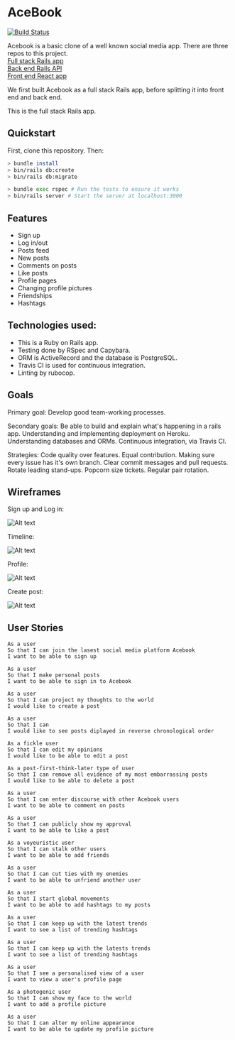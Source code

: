 # AceBook

[![Build Status](https://travis-ci.org/andrewwood2/acebook-gazelle.svg?branch=master)](https://travis-ci.org/andrewwood2/acebook-gazelle)

Acebook is a basic clone of a well known social media app. There are three repos to this project.  
[Full stack Rails app](https://github.com/andrewwood2/acebook-gazelle)  
[Back end Rails API](https://github.com/andrewwood2/acebook-be)  
[Front end React app](https://github.com/andrewwood2/acebook-fe)  

We first built Acebook as a full stack Rails app, before splitting it into front end and back end.  

This is the full stack Rails app.

## Quickstart

First, clone this repository. Then:

```bash
> bundle install
> bin/rails db:create
> bin/rails db:migrate

> bundle exec rspec # Run the tests to ensure it works
> bin/rails server # Start the server at localhost:3000
```

## Features
* Sign up
* Log in/out
* Posts feed
* New posts
* Comments on posts
* Like posts
* Profile pages
* Changing profile pictures
* Friendships
* Hashtags

## Technologies used:

* This is a Ruby on Rails app.
* Testing done by RSpec and Capybara.
* ORM is ActiveRecord and the database is PostgreSQL.
* Travis CI is used for continuous integration.
* Linting by rubocop.

## Goals

Primary goal:
Develop good team-working processes.

Secondary goals:
Be able to build and explain what's happening in a rails app.
Understanding and implementing deployment on Heroku.
Understanding databases and ORMs.
Continuous integration, via Travis CI.

Strategies:
Code quality over features.
Equal contribution.
Making sure every issue has it's own branch.
Clear commit messages and pull requests.
Rotate leading stand-ups.
Popcorn size tickets.
Regular pair rotation.

## Wireframes

Sign up and Log in:

![Alt text](/wireframes/Signup-login.png)

Timeline:

![Alt text](/wireframes/Timeline.png)

Profile:

![Alt text](/wireframes/Profile.png)

Create post:

![Alt text](/wireframes/Write-post.png)

## User Stories

```
As a user
So that I can join the lasest social media platform Acebook
I want to be able to sign up

As a user
So that I make personal posts
I want to be able to sign in to Acebook

As a user
So that I can project my thoughts to the world
I would like to create a post

As a user
So that I can
I would like to see posts diplayed in reverse chronological order

As a fickle user
So that I can edit my opinions
I would like to be able to edit a post

As a post-first-think-later type of user
So that I can remove all evidence of my most embarrassing posts
I would like to be able to delete a post

As a user
So that I can enter discourse with other Acebook users
I want to be able to comment on posts

As a user
So that I can publicly show my approval
I want to be able to like a post

As a voyeuristic user
So that I can stalk other users
I want to be able to add friends

As a user
So that I can cut ties with my enemies
I want to be able to unfriend another user

As a user
So that I start global movements
I want to be able to add hashtags to my posts

As a user
So that I can keep up with the latest trends
I want to see a list of trending hashtags

As a user
So that I can keep up with the latests trends
I want to see a list of trending hashtags

As a user
So that I see a personalised view of a user
I want to view a user's profile page

As a photogenic user
So that I can show my face to the world
I want to add a profile picture

As a user
So that I can alter my online appearance
I want to be able to update my profile picture
```
